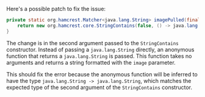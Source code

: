 Here's a possible patch to fix the issue:
```java
private static org.hamcrest.Matcher<java.lang.String> imagePulled(final java.lang.String image) {
    return new org.hamcrest.core.StringContains(false, () -> java.lang.String.format("Status: Downloaded newer image for %s", image));
}
```
The change is in the second argument passed to the `StringContains` constructor. Instead of passing a `java.lang.String` directly, an anonymous function that returns a `java.lang.String` is passed. This function takes no arguments and returns a string formatted with the `image` parameter.

This should fix the error because the anonymous function will be inferred to have the type `java.lang.String -> java.lang.String`, which matches the expected type of the second argument of the `StringContains` constructor.